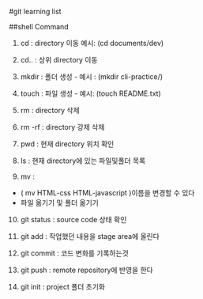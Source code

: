 #git learning list

##shell Command

1. cd : directory 이동 예시: (cd documents/dev)

2. cd.. : 상위 directory 이동

3. mkdir : 폴더 생성 -  예시 : (mkdir cli-practice/)

4. touch : 파일 생성 - 예시: (touch README.txt)

5. rm : directory 삭제

6. rm -rf : directory 강제 삭제 

7. pwd : 현재 directory 위치 확인

8. ls : 현재 directory에 있는 파일및폴더 목록

9. mv : 
- ( mv HTML-css HTML-javascript )이름을 변경할 수 있다
- 파일 옮기기 및 폴더 옮기기

10. git status : source code 상태 확인

11. git add : 작업했던 내용을 stage area에 올린다

12. git commit : 코드 변화를 기록하는것 

13. git push : remote repository에 반영을 한다

13. git init : project 폴더 초기화


